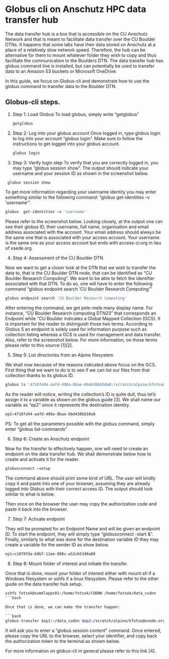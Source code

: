 **Globus cli on Anschutz HPC data transfer hub**
===============================================

The data transfer hub is a box that is accessible on the CU Anschutz Network and that is meant to facilitate data transfer over the CU Boulder DTNs. 
It happens that some labs have their data stored on Anschutz at a place of a relatively slow network speed. 
Therefore, the hub can be alternative for them to mount whatever folder they wish to copy and thus facilitate the communication to the Boulders DTN. 
The data transfer hub has globus command line is installed, but can potentially be used to transfer data to an Amazon S3 buckets or Microsoft OneDrive. 

In this guide, we focus on Globus-cli and demonstrate how to use the globus command to transfer data to the Boulder DTN. 

## Globus-cli steps.

1) Step 1: Load Globus
   To load globus, simply write “getglobus”

   ```bash
   getglobus
   ```

2) Step 2: Log into your globus account
   Once logged in, type globus login to log into your account “globus login”.
   Make sure to follow the instructions to get logged into your globus account.

   ```bash
   globus login
   ```

3) Step 3: Verify login step
  To verify that you are correctly logged in, you may type “globus session show”. 
  The output should indicate your username and your session ID as shown in the screenshot below. 

  ```bash
   globus session show
   ```
  To get more information regarding your username identity you may enter something similar to the following command: “globus  get-identities –v ‘username’”. 

  ```bash
  globus  get-identities –v 'username'
  ```

  Please refer to the screenshot below. Looking closely, at the output one can see their globus ID, their username, full name, organisation and email address associated with the account. 
  Your email address should always be the same one that is associated with your access account. 
  Your username is the same one as your access account but ends with access-ci.org in lieu of xsede.org. 

4) Step 4: Assessment of the CU Boulder DTN

  Now we want to get a closer look at the DTN that we wish to transfer the data to, that is the CU Boulder DTN node, that can be identified as “CU Boulder Research Computing”.
  We want to be able to fetch the identifier associated with that DTN.
  To do so, one will have to enter the following command “globus endpoint search ‘CU Boulder Research Computing’”

  ```bash
  globus endpoint search 'CU Boulder Research Computing'
  ```

  After entering the command, we get pele-mele many display name. 
  For instance, “CU Boulder Research computing DTN23” that corresponds an Endpoint while “CU Boulder indicates a Global Mapped Collection (GCS). 
  It is important for the reader to distinguish those two terms. According to Globus 5 an endpoint is solely used for information purpose such as collection listing whereas a GCS is used for management and data transfer. Also, refer to the screenshot below. For more information, on those terms please refer to this source [1][2].


  5) Step 5: List directories from an Alpine filesystem

  We shall now because of the reasons indicated above focus on the GCS. 
  First thing that we want to do is to see if we can list our files from that collection thanks to its globus ID.

  ```bash
  globus ls '4718fe94-aafd-498a-8bae-6bd430bb50a0:/scratch/alpine/kfotso@xsede.org' 
  ```
  As the reader will notice, writing the collection’s ID is quite dull, thus let’s assign it to a variable as shown on the globus guide [3]. We shall name our variable as “ep2” since it    represents the destination identity. 

  ```bash
 ep2=4718fe94-aafd-498a-8bae-6bd430bb50a0
  ```

   PS: To get all the parameters possible with the globus command, simply enter “globus list-commands" 

  6) Step 6: Create an Anschutz endpoint

  Now for the transfer to effectively happen, one will need to create an endpoint on the data transfer hub. We shall demonstrate below how to create and activate it for the reader. 
 
  ```bash
  globusconnect –setup
  ```

The command above should print some kind of URL. The user will kindly copy it and paste into one of your browser, assuming they are already logged into Globus with their correct access ID. The output should look similar to what is below. 

 
Then once on the browser the user may copy the authorization code and paste it back into the browser. 

  7) Step 7: Activate endpoint

  They will be prompted for an Endpoint Name and will be given an endpoint ID. To start the endpoint, they will simply type “globusconnect -start &”. 
  Finally, similarly to what was done for the destination variable ID they may create a variable for the sender ID as show below.  
  
  ```bash
  ep1=c1079fda-b0b7-11ee-880c-a52c65340a88
  ```

 8) Step 8: Mount folder of interest and initiate the transfer.

 Once that is done, mount your folder of interest either with mount.sh if a Windows filesystem or sshfs if a linux filesystem. Please refer to the other guide on the data transfer hub setup. 

```bash
sshfs fotsok@somdlapps01:/home/fotsok/CUDNN /home/fotsok/data_cudnn 
```bash
 
Once that is done, we can make the transfer happen: 

```bash
globus transfer $ep1:~/data_cudnn $ep2:/scratch/alpine/kfotso@xsede.org  --recursive --label "Test 1" 
```

It will ask you to enter a “globus session content” command. Once entered, please copy the URL to the browser, select your identifier, and copy back the authorization token to the terminal as shown below. 

For more information on globus-cli in general please refer to this link [4]. 

  


   

